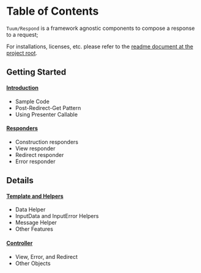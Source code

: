 Table of Contents
=========

`Tuum/Respond` is a framework agnostic components to 
compose a response to a request; 

For installations, licenses, etc. please refer to the 
[readme document at the project root](../readme.md).

Getting Started
--------

#### [Introduction](introduction)

* Sample Code
* Post-Redirect-Get Pattern
* Using Presenter Callable

#### [Responders](responders)

* Construction responders
* View responder
* Redirect responder
* Error responder

Details
------

#### [Template and Helpers](template)

* Data Helper
* InputData and InputError Helpers
* Message Helper
* Other Features

#### [Controller](controller)

* View, Error, and Redirect
* Other Objects
